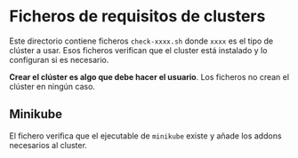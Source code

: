 # Ficheros de requisitos de clusters

Este directorio contiene ficheros `check-xxxx.sh` donde `xxxx` es el tipo de clúster a usar. Esos ficheros verifican que el cluster está instalado y lo configuran si es necesario.

**Crear el clúster es algo que debe hacer el usuario**. Los ficheros no crean el clúster en ningún caso.

## Minikube

El fichero verifica que el ejecutable de `minikube` existe y añade los addons necesarios al cluster.